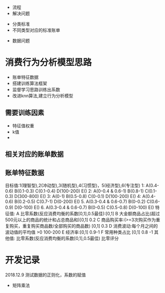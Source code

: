 * 流程
* 解决问题
- 分类标准
- 不同类型对应的标准账单
* 数据问题
# 消费行为分析模型思路
* 账单特征数据
* 搭建训练算法框架
* 监督学习思路训练出系数
* 改进knn算法,建立行为分析模型
## 需要训练因素
* 特征值权重
* k值
* 
## 相关对应的账单数据
## 账单特征数据
目标值:1(理智型),2(冲动型),3(随机型),4(习惯型)，5(经济型),6(专注型)
1: A(0.4-0.6)           B(0.1-0.3)     C(0.1-0.4)    D(100-200)   E()
2: A(0-0.4 & 0.6-1)     B(0.8-1)       C(0.1-0.3)    D(300-800)   E()
3: A(0-1)               B(0.5-0.8)     C(0-0.1)      D(100-200)   E()
4: A(0.4-0.6)           B(0.2-0.5)     C(0.7-1)      D(0-200)     E()
5. A(0.3-0.4 & 0.6-0.7) B(0-0.2)       C(0.6-0.9)    D(0-100)     E()
6. A(0.3-0.4 & 0.6-0.7) B(0-0.5)       C(0.5-0.8)    D(0-100)     E()
特征值: 
A 比零系数(反应消费均衡的系数[0,1],0.5最佳):[0,1]
B 大金额商品占比(超过500元以上的商品的统计和占总商品和)[0,1] 0.2
C 商品购买率:(>=3次购买作为重复购买，重复购买商品数/全部购买的商品数) [0,1] 0.3
D 消费波动:每个月之间的波动值的平均值 >0 100-200
E 经济率:[0,1] 0.9-1
F 常用种类占比 [0,1] 0.8 -1
其他值:
比零系数(反应消费均衡的系数[0,1],0.5最佳)
比零评分
# 开发记录
2018.12.9 测试数据的正则化，系数的赋值
* 矩阵乘法[](https://blog.csdn.net/cqk0100/article/details/76221749)